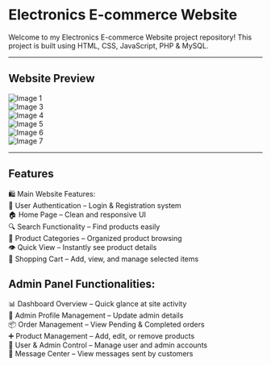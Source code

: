 # Electronics E-commerce Website

Welcome to my Electronics E-commerce Website project repository! This project is built using HTML, CSS, JavaScript, PHP & MySQL.

---

## Website Preview

![Image 1](img1.png)  
![Image 3](img3.png)  
![Image 4](img4.png)  
![Image 5](img5.png)  
![Image 6](img6.png)  
![Image 7](img7.png)

---

## Features  
🛍️ Main Website Features:  
🔐 User Authentication – Login & Registration system  
🏠 Home Page – Clean and responsive UI  
🔍 Search Functionality – Find products easily  
📂 Product Categories – Organized product browsing  
👁️ Quick View – Instantly see product details  
🛒 Shopping Cart – Add, view, and manage selected items  

## Admin Panel Functionalities:  
📊 Dashboard Overview – Quick glance at site activity  
👤 Admin Profile Management – Update admin details  
📦 Order Management – View Pending & Completed orders  
➕ Product Management – Add, edit, or remove products  
👥 User & Admin Control – Manage user and admin accounts  
📨 Message Center – View messages sent by customers  


